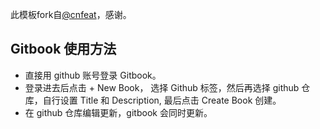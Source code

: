 此模板fork自[@cnfeat](https://github.com/cnfeat)，感谢。


## Gitbook 使用方法


- 直接用 github 账号登录 Gitbook。
- 登录进去后点击 + New Book， 选择 Github 标签，然后再选择 github 仓库，自行设置 Title 和 Description, 最后点击 Create Book 创建。
- 在 github 仓库编辑更新，gitbook 会同时更新。

